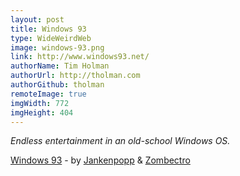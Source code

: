 ```yaml
---
layout: post
title: Windows 93
type: WideWeirdWeb
image: windows-93.png
link: http://www.windows93.net/
authorName: Tim Holman
authorUrl: http://tholman.com
authorGithub: tholman
remoteImage: true
imgWidth: 772
imgHeight: 404
---
```


_Endless entertainment in an old-school Windows OS._

[Windows 93](http://www.windows93.net/) - by [Jankenpopp](http://jankenpopp.com/) & [Zombectro](http://zombect.ro/)
